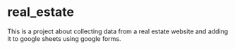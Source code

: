 # real_estate
This is a project about collecting data from a real estate website and adding it to google sheets using google forms.
